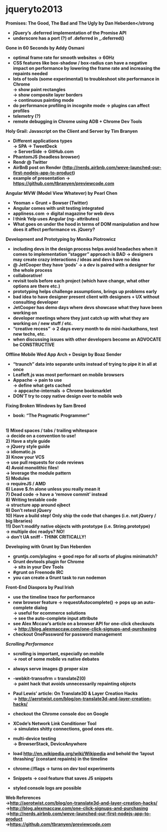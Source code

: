 jqueryto2013
============



<strong>Promises: The Good, The Bad and The Ugly by Dan Heberden</strong
- jQuery’s .deferred implementation of the Promise API
- underscore has a port (?) of .deferred in _.deferred()

<strong>Gone in 60 Seconds by Addy Osmani</strong>
- optimal frame rate for smooth websites → 60Hz
- CSS features like box-shadow / box-radius can have a negative impact on performance by lowering the frame rate and increasing the repaints needed
- lots of tools (some experimental) to troubleshoot site performance in Chrome
    <br>→ show paint rectangles
    <br>→ show composite layer borders
    <br>→ continuous painting mode
- do performance profiling in incognite mode → plugins can affect profiles
- telemetry (?)
- remote debugging in Chrome using ADB + Chrome Dev Tools

<strong>Holy Grail: Javascript on the Client and Server by Tim Branyen</strong>
- Different applications types
    <br>→ SPA → TweetDeck
    <br>→ ServerSide → GitHub.com
- PhantomJS (headless browser)
- Rendr @ Twitter
- AirBnB post on Render (http://nerds.airbnb.com/weve-launched-our-first-nodejs-app-to-product)
- example of presentation → https://github.com/tbranyen/previewcode.com

<strong>Angular MVW (Model View Whatever) by Pearl Chen</strong>
- Yeoman + Grunt + Bowser (Twitter)
- Angular comes with unit testing integrated
- appliness.com →  digital magazine for web devs
- I think Yelp uses Angular (ng- attributes)
- What goes on under the hood in terms of DOM manipulation and how does it affect performance vs. jQuery?

<strong>Development and Prototyping by Monika Piotrowicz</strong>
- including devs in the design process helps avoid headaches when it comes to implementation
“stagger” approach is BAD → designers may create crazy interactions / ideas and devs have no idea
- @ JetCooper they have ‘pods’ → a dev is paired with a designer for the whole process
- collaborative!
- revisit tools before each project (which have change, what other options are there etc.)
- prototyping helps challenge assumptions, brings up problems early
- bad idea to have designer present client with designers + UX without consulting developer
- JetCooper has demo days where devs showcase what they have been working on
- developer meetings where they just catch up with what they are working on / new stuff / etc.
- “creative recess” → 2 days every month to do mini-hackathons, test new techs, etc.
- when discussing issues with other developers become an ADVOCATE
be CONSTRUCTIVE

<strong>Offline Mobile Wed App Arch + Design by Boaz Sender</strong>
- “traunch” data into separate units instead of trying to pipe it in all at once
- Leafleft.js was most performant on mobile browsers
- Appache → pain to use 
    <br>→ define what gets cached
    <br>→ appcache-internals → Chrome bookmarklet
- DON’T try to copy native design over to mobile web

<strong>Fixing Broken Windows by Sam Breed</strong>
- book: “The Pragmatic Programmer”<br>
<br>
1) Mixed spaces / tabs / trailing whitespace
            <br>→ decide on a convention to use!
<br>2) Have a style guide
        <br>→ jQuery style guide
        <br>→ idiomatic.js
<br>3) Know your VCS
        <br>→ use pull requests for code reviews
<br>4) Avoid monolithic files!
        <br>→ leverage the module pattern
<br>5) Modules
        <br>→ requireJS / AMD
<br>6) Leave $.fn alone unless you really mean it
<br>7) Dead code → have a ‘remove commit’ instead
<br>8) Writing testable code
        <br>→ structure app around ojbect
<br>9) Don’t retest jQuery
<br>10) Have a build step! Only ship the code that changes (i.e. not jQuery / big libraries)
<br>11) Don’t modify native objects with prototype (i.e. String.prototype)
        <br>→ multiple doc readys? NO!
        <br>→ don’t UA sniff
- THINK CRITICALLY!

<strong>Developing with Grunt by Dan Heberden</strong>
- gruntjs.com/plugins → good repo for all sorts of plugins
minimatch?
- Grunt devtools plugin for Chrome
    <br>→ sits in your Dev Tools
- #grunt on Freenode IRC
- you can create a Grunt task to run nodemon

<strong>Front-End Diaspora by Paul Irish</strong>
- use the timeline trace for performance
- new browser feature → requestAutocomplete() → pops up an auto-complete dialog
    <br>→ useful for ecommerce solutions
    <br>→ see the auto-complete input attribute
- see Alex Mccaw’s article on a browser API for one-click checkouts
    <br>→ http://blog.alexmaccaw.com/one-click-signups-and-purchasing 
- checkout OnePassword for password management

<i>Scrolling Performance</i>
- scrolling is important, especially on mobile
    <br>→ root of some mobile vs native debates 
- always serve images @ proper size
- -webkit-transofrm = translateZ(0)
    <br>→ paint hack that avoids unnecessarily repainting objects
- Paul Lewis’ article: On Translate3D & Layer Creation Hacks
    <br>→ http://aerotwist.com/blog/on-translate3d-and-layer-creation-hacks/
- checkout the Chrome console doc on Google 

- XCode’s Network Link Conditioner Tool
    <br>→ simulates shitty connections, good ones etc.
- multi-device testing
    <br>→ BrowserStack, DeviceAnywhere
- load http://en.wikipedia.org/wiki/Wikipedia and behold the ‘layout thrashing’ (constant repaints) in the timeline
- chrome://flags → turns on dev tool experiments
- Snippets → cool feature that saves JS snippets
- styled console logs are possible
 
<strong>Web References</strong><br>
→http://aerotwist.com/blog/on-translate3d-and-layer-creation-hacks/<br>
→http://blog.alexmaccaw.com/one-click-signups-and-purchasing<br>
→http://nerds.airbnb.com/weve-launched-our-first-nodejs-app-to-product<br>
→https://github.com/tbranyen/previewcode.com<br>
